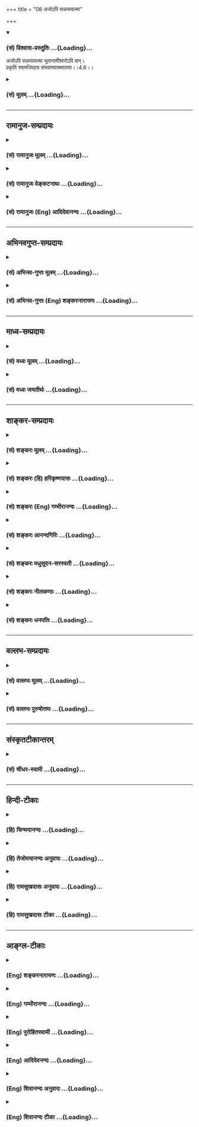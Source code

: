 +++
title = "06 अजोऽपि सन्नव्ययात्मा"

+++
<div class="js_include" newlevelforh1="3" title="(सं) विश्वास-प्रस्तुतिः" unfilled url="/purANam/mahAbhAratam/06-bhIShma-parva/02-bhagavad-gItA-parva/saMskRtam/vishvAsa-prastutiH/04_jnAna-yogaH_brahmArp/06_ajo-pi_sannavyayA.md">
<details open><summary><h3>(सं) विश्वास-प्रस्तुतिः ...{Loading}...</h3></summary>

अजोऽपि सन्नव्ययात्मा भूतानामीश्वरोऽपि सन्।  
प्रकृतिं स्वामधिष्ठाय संभवाम्यात्ममायया।।4.6।।
</details>
</div>
<div class="js_include collapsed" newlevelforh1="3" title="(सं) मूलम्" unfilled url="/purANam/mahAbhAratam/06-bhIShma-parva/02-bhagavad-gItA-parva/saMskRtam/mUlam/04_jnAna-yogaH_brahmArp/06_ajo-pi_sannavyayA.md">
<details><summary><h3>(सं) मूलम् ...{Loading}...</h3></summary>

अजोऽपि सन्नव्ययात्मा भूतानामीश्वरोऽपि सन्।  
प्रकृतिं स्वामधिष्ठाय संभवाम्यात्ममायया।।4.6।।
</details>
</div>


_________________
## रामानुज-सम्प्रदायः
<div class="js_include collapsed" newlevelforh1="3" title="(सं) रामानुजः मूलम्" unfilled url="/purANam/mahAbhAratam/06-bhIShma-parva/02-bhagavad-gItA-parva/saMskRtam/rAmAnujaH/mUlam/04_jnAna-yogaH_brahmArp/06_ajo-pi_sannavyayA.md">
<details><summary><h3>(सं) रामानुजः मूलम् ...{Loading}...</h3></summary>

।।4.6।। अजत्वाव्ययत्वसर्वेश्वरत्वादिसर्वं पारमेश्वरं प्रकारम् अजहद् एव
**स्वां प्रकृतिम् अधिष्ठाय आत्ममायया संभवामि** प्रकृतिः स्वभावः स्वम् एव
स्वभावम् अधिष्ठाय स्वेन एव रूपेण स्वेच्छया संभवामि इत्यर्थः।  
  
स्वरूपं तु आदित्यवर्णं तमसः परस्तात्। (यजुर्वे0 31।18)क्षयन्तमस्य रजसः
पराके। (साम0 17।1।4।2)य एषोऽन्तरादित्ये हिरण्मयः पुरुषः (छा0 उ₀ 1।6।6)
तस्मिन्नयं पुरुषो मनोमयोऽमृतो हिरण्मयः। (तै0 उ₀ 1।6।1)सर्वे निमेषा
जज्ञिरे विद्युतः पुरुषादधि। (यजुर्वे0 32।2)भारूपः सत्यसंकल्प आकाशात्मा
सर्वकर्मा सर्वकामः सर्वगन्धः सर्वरसः। (छा0 उ₀ 3।14।2)माहारजनं वासः (बृ0
उ₀ 2।3।6) इत्यादिश्रुतिसिद्धम्।  
  
आत्ममायया आत्मीयया मायया। माया वयुनं ज्ञानम् (वे0 नि0 ध0 व0 22) इति
ज्ञानपर्यायः अत्र मायाशब्दः। तथा च अभियुक्तप्रयोगः मायया सततं वेत्ति
प्राणिनां च शुभाशुभम् इति। आत्मीयेन ज्ञानेन आत्मसंकल्पेन इत्यर्थः। अतः
अपहतपाप्मत्वादिसमस्तकल्याणगुणात्मकत्वं सर्वम् ऐश्वरं स्वभावम् अजहद् एव
स्वम् एव रूपं देवमनुष्यादिसजातीयस्थानं कुर्वन् आत्मसंकल्पेन देवादिरूपः
संभवामि।  
  
तद् इदम् आह अजायमानो बहुधा विजायते (यजुर्वेद 31।19) इति श्रुतिः।
इतरपुरुषसाधारणं जन्म अकुर्वन् देवादिरूपेण स्वसंकल्पेन उक्तप्रक्रियया
जायत इत्यर्थः। बहूनि मे व्यतीतानि जन्मानि तव चार्जुन। तान्यहं वेद सर्वाणि
(गीता 4।5)तदात्मानं सृजाम्यहम्।। (गीता 4।7)जन्म कर्म च मे दिव्यमेवं यो
वेत्ति तत्त्वतः। (गीता 4।9) इति पूर्वापराविरोधाच्च। जन्मकालम् आह

</details>
</div>
<div class="js_include collapsed" newlevelforh1="3" title="(सं) रामानुजः वेङ्कटनाथः" unfilled url="/purANam/mahAbhAratam/06-bhIShma-parva/02-bhagavad-gItA-parva/saMskRtam/rAmAnujaH/venkaTanAthaH/04_jnAna-yogaH_brahmArp/06_ajo-pi_sannavyayA.md">
<details><summary><h3>(सं) रामानुजः वेङ्कटनाथः ...{Loading}...</h3></summary>

  
  
।।4.6।। अथ प्रकारादिप्रश्नत्रयोत्तरमनन्तरश्लोक इत्याह अवतारेति।
अजाव्ययशब्दाभ्यां प्रकृतिपुरुषयोरिव स्वरूपतो धर्मतश्च विकारा न
सन्तीत्युच्यते अजाव्ययशब्दौ कर्मकृतजन्ममरणनिवृत्तिपरौ वा तेन
हेयप्रत्यनीकत्वमुक्तं भवति। भूतानामीश्वरोऽपि इति
कल्याणगुणाकरत्वाप्रच्युतिरुपलक्ष्यते। यद्वा अजशब्देन स्वरूपतः शरीरद्वारा
च जन्मयुक्ताचित्क्षेत्रज्ञाभ्यां व्यावर्तनम्। अव्ययात्मा इत्यात्मशब्दस्य
स्वभावपरतया नञोत्ऽयन्ताभावपरतया च कदाचिज्ज्ञानसङ्कोचादिमतो
मुक्ताद्व्यावृत्तिः। ईश्वरशब्देन नित्यासङ्कुचितज्ञानेभ्यो नित्यमुक्तेभ्यो
व्यवच्छेदः। अव्ययात्मा इत्यत्रापि पूर्वोत्तरवत्अपि सन् इत्यनुषञ्जनीयम्।
अत्र च पूर्वार्धेन तृतीयचतुर्थपादाभ्यां च प्रश्नत्रयस्य क्रमात्परिहारः।
आदिशब्देनेश्वरत्वोपलक्षितसर्वज्ञत्वसत्यसङ्कल्पत्वावाप्तसमस्तकामत्वादीनि
गृह्यन्ते। सर्वमिति न कस्यचिदपि स्वभावलेशस्य हानिरिति भावः।
परमेश्वरसम्बन्धि पारमेश्वरं परमेश्वरत्वप्रयुक्तमित्यर्थः। अपि सत् इत्यस्य
वर्तमाननिर्देशस्य तात्पर्यमाह अजहदेवेति। एतेन तत्तदवतारेषु तासु
तास्ववस्थासु च पारमेश्वरस्वभावस्य सत एव स्वेच्छाया तिरोधानमात्रमिति
सूचितम् तथा चाहुःगुणैः षड्भिस्त्वेतैः प्रथमतरमूर्तिस्तव बभौ
ततस्तिस्रस्तेषां त्रियुगयुगलैर्हि त्रिभिरभुः। व्यवस्था या चैषा ननु वरद
साऽऽविष्कृतिवशात् भवान् सर्वत्रैव त्वगणितमहामङ्गलगुणः।। वरदराजस्तवे16
इति। अवतारेषु हि परमेश्वरत्वं व्यपदिश्यते। ईशन्नपि महायोगी
म.भा.5।68।14कृष्ण एव हि लोकानां म.भा.2।38।23व्यक्तमेष महायोगी परमात्मा
वा.रा.6।1।11 इत्यादिभिः। नात्र प्रकृतिशब्देनप्रकृतिं स्वामवष्टभ्य
विसृजामि 9।8 इत्यादिष्विव त्रिगुणा प्रकृतिरुच्यते अवतारेष्वपि
तद्विग्रहस्य त्रिगुणोपादानत्वाभावात्। यथोक्तंन भूतसङ्घसंस्थानो देहोऽस्य
परमात्मनः म.भा.न तस्य प्राकृता मूर्तिर्मांसमेदोस्थिसम्भवा
वा.पु.पू.34।40व.पु.14।41। इति। अतोऽत्रावतारोपयुक्तान्या प्रकृतिरुच्यत
इत्यभिप्रायेणाह प्रकृतिः स्वभाव इति। प्रकृतिः पञ्चभूतेषु स्वभावे मूलकारणे
इति नैघण्टुकाः। विग्रहस्यापिनित्यालिङ्गा स्वभावसंसिद्धिः र.ब्रा.
इत्येकायनश्रुत्यनुसारेण निरुपाधिकस्वासाधारणविशेषणत्वात्
स्वभावशब्देनोपादानम्। गोबलीवर्दन्यायाच्चात्र विग्रहाख्यस्वभावविशेषपरता
स्वभावपर्यायप्रकृतिशब्देनापृथक्सिद्धिलाभेऽपिस्वां इति निर्देशो
जीवसाधारणत्रिगुणप्रकृतिव्यवच्छेदार्थ इत्यभिप्रायेणोक्तं
स्वमेवेति। अन्तरधिकरणभाष्येऽप्येतद्व्याख्यातंस्वमेव स्वभावमास्थाय न
संसारिणां स्वभावमित्यर्थः इति। प्रकृतिशब्दस्यात्र विग्रहपरत्वंअधिष्ठाय
इत्यनेनसूचितं स्वातन्त्र्यं च दर्शयति स्वेनैव रूपेणेति। यद्वास्वमेव
स्वभावं इत्याद्येकवाक्यं सङ्कलितार्थपरम् तदधिष्ठायेत्येतदन्तं
पूर्वार्धस्यार्थःस्वेनैव रूपेण इति तु तृतीयपादस्यस्वेच्छया इति
चतुर्थपादस्य। अस्यां योजनायां प्रकृतिशब्दोऽवतारोपादान
भूतदिव्यविग्रहमेवाह। अवतारविग्रहोपादानभूतप्रकृतेर्बहुश्रुतिसिद्धतामाह
स्वस्वरूपमिति। स्वरूपं ब्रह्मणोऽपरम् इति प्रयोगात् स्वरूपशब्दोऽत्र
विग्रहपरः। आदित्यवर्णं तमसः परस्तात् इत्यनेनाप्राकृतत्वं
स्वासाधारणनिरतिशयदीप्तियुक्तत्वं च सिद्धम्। तत्प्रकरणे च
देशविशेषवर्तित्वनित्यसूरिसेव्यत्वलक्ष्मीपतित्वादिकमपि भाव्यम्। क्षयन्तम्
इत्यत्र रजश्शब्दो मूलप्रकृतिविषयः न तु लोकविषयःतमसः परस्तात् इत्यनेन
तुल्यार्थत्वात्। रजोगुणकत्वाच्च रजश्शब्देनोपादानम्। व्याप्तस्य
देशविशेषेक्षयन्तम् इति निवासवचनाद्विग्रहवत्त्वं सिद्धम्। एवं
परमपदनिलयनित्यविग्रहसद्भावः श्रुतिद्वयेन दर्शितः। तस्यैव
विग्रहस्यावतारदशां दर्शयति य एष इति। आदित्यवर्णंहिरण्मयः इति च एक एव
वर्णः प्रतियोगिभेदाधीनप्रातिकूल्यानुकूल्याभ्यां मुखभेदेन निर्दिश्यते।
यथाहुर्द्रमिडाचार्याःहिरण्मय इति रूपसामान्याच्चन्द्रमुखवत् इति। यद्वा
हिरण्यविकारत्वव्यवच्छेदार्थं द्रमिडभाष्यम्। तत्रमयूरकण्ठच्छविशुद्धहेम
इति शिल्पशास्त्रानुसाराच्छ्यामत्वसिद्धिः। अथवा स्वेच्छया तत्र तत्र
रूपभेदेऽपि न दोषः युगादिभेदे पर्यायतः
सितरक्तादिविकल्पितवासुदेवादिव्यूहरूपभेदवत्। तस्यैव हृदयान्तर्वर्तित्वे
श्रुतिमुदाहरति तस्मिन्निति। मनोमय इति विशुद्धेन मनसा प्रचुरः ग्राह्य
इत्यर्थः। आभ्यां श्रुतिभ्यामुपासनस्थानविशेषस्थितिर्दर्शिता।
कारणवाक्येऽपि तस्य सद्भावं दर्शयति सर्व इति। विद्युत इतिपदं
विद्युद्वर्णादित्यन्यत्र व्याख्यातम्। शान्त उपासीत छां.उ.3।14।1 इति
पूर्वोक्तमुपासनंस क्रतुं कुर्वीत इत्यनूद्य तच्छेषतया विधीयमानेषु
पारमार्थिकेषु गुणेषु विग्रहस्य सहपाठं दर्शयति भारूप इति। भास्वररूप
इत्यर्थः। माहारजनं वासः इत्येषा श्रुतिः शारीरके व्याख्याता तस्य ह वा
एतस्य पुरुषस्य रूपं यथा माहाराजनं वासः बृ.उ.2।3।6 इत्यादिनाऽऽकारविशेषं
चाभिधाय इति। सर्वासु चासु श्रुतिषु
विलक्षणस्थानविशिष्टत्ववर्णविशेषपुरुषशब्दादिभिः
पूर्वोपात्तपुरुषसूक्तवाक्यैकार्थत्वं सिद्धम्। षष्ठीसमासे
स्वस्वामित्वलक्षणः सम्बन्धोऽत्र विवक्षित इत्याह आत्मीययेति। माया वयुनं
ज्ञानम् इति निघण्टूपादानम्। स्वेच्छावतरणप्रकरणे स एवार्थ उचित इति भावः।
निघण्टुसिद्धमर्थं तन्मूलभूताभियुक्तप्रयोगेण द्रढयति तथा चेति। मायया
वेत्ति इति निर्देशादियं माया निघण्टुसिद्धं ज्ञानमेव
परप्रसिद्धमायायास्तत्त्वार्थप्रकाशकत्वाभावादिति भावः। एतेन
प्रकृतिशब्दस्यात्र त्रिगुणात्मकप्रकृतिविषयत्वं मायाशब्दस्य
मिथ्यार्थपरत्वं चशङ्करोक्तं प्रत्युक्तम्। आत्ममायया इत्यस्य न परमार्थतो
लोकवदिति व्यवच्छेदश्चायुक्तः अन्येषामपि जन्मनस्तन्मते
मिथ्यात्वाद्यविशेषात्। फलितं वक्तुमाह आत्मीयेन ज्ञानेनेति। ज्ञानमात्रस्य
कथमवतारहेतुत्वम् तथा सति सर्वदावतारप्रसङ्गादित्यत्राह
आत्मसङ्कल्पेनेत्यर्थ इति।  
  
श्लोकस्य पिण्डितार्थं विशदयति अत इति। अपहतपाप्मत्वादीत्यनेन
दहरविद्यासुबालोपनिषत्प्रभृतिषु निर्दोषत्वमङ्गलगुणाकरत्वप्रतिपादकानां
वाक्यानां
स्मारणम्। समस्तकल्याणगुणात्मकत्वमित्यादिनासमस्तकल्याणगुणात्मकोऽसौ
स्वशक्तिलेशाद्धृतभूतसर्गः। इच्छागृहीताभिमतोरुदेहः संसाधिताशेषजगद्धितोऽसौ
वि.पु.6।5।84 इत्यादि स्मारितम्। ईश्वरस्वभावः सर्वोऽप्युभयलिङ्गत्वेन
सङ्गृह्यत इत्यभिप्रायेणोक्तंसर्वमैशं स्वभावमिति। स्वमेव
रूपमित्यादिनासमस्तशक्तिरूपाणि तत्करोति जनेश्वरः।
देवतिर्यङ्मनुष्यादिचेष्टावन्ति स्वलीलया वि.पु.6।7।70 इत्यादि
भगवत्पराशरवचनं स्मारितम्। अजत्वश्रुत्या स्मृतिरियं बाध्येतेत्यत्राह
तदिदमाहेति। अजायमानत्वजायमानत्वोक्त्या व्याहतत्वादन्यपरेयं
श्रुतिरित्यत्राह इतरेति। अजायमानः इति सामान्यनिषेधोबहुधा विजायते इति
विशेषविधानसन्निधानात्सङ्कुचितविषयः। अतो विरोधे शान्ते तात्पर्यान्तरं न
कल्प्यम्। न चेदं बहु स्याम् छां.उ.6।2।3तै.आ.6।2 इतिवज्जगद्रूपेण बहुभवनम्
तस्य धीराः परिजानन्ति योनिम्
इत्यनन्तरवाक्यैर्मुमुक्षूणामत्यन्तोपकारकावताररहस्यज्ञानस्यैव
वक्तुमुचितत्वात् अस्य च तदैकार्थ्यादिति भावः। सत्यमिथ्यात्वाभ्यां
विरोधपरिहारशङ्कां प्रतिक्षेप्तुंप्रकृतिं स्वामधिष्ठाय इत्यस्य
विग्रहपरत्वे मायाशब्दस्य ज्ञानपरत्वे च हेत्वन्तरमाहबहूनीति। वेद
सृजामिदिव्यम् इति शब्दैर्जन्मनो
बुद्धिपूर्वत्वेच्छामात्रकृतत्वदिव्यत्वादीनि प्रतीयन्ते।
मायादिशब्दस्याविद्यादिपरत्वे तु तदखिलं विरुध्येत। नह्यत्र जन्मशब्दो
जन्मप्रतिभासवाची न च प्रध्वस्तपर्यायो व्यतीतशब्दो बाधपरः न च
मायागृहीतस्य सर्ववेदित्वम्नापि मिथ्याभूते सृष्टिशब्दः न च
त्रिगुणप्रसूतस्य दिव्यत्वमिति भावः।  
  

</details>
</div>
<div class="js_include collapsed" newlevelforh1="3" title="(सं) रामानुजः (Eng) आदिदेवानन्दः" unfilled url="/purANam/mahAbhAratam/06-bhIShma-parva/02-bhagavad-gItA-parva/saMskRtam/rAmAnujaH/english/AdidevAnandaH/04_jnAna-yogaH_brahmArp/06_ajo-pi_sannavyayA.md">
<details><summary><h3>(सं) रामानुजः (Eng) आदिदेवानन्दः ...{Loading}...</h3></summary>

4.6 Without forsaking any of the My special alities, as supreme
rulership, birthless, imperishability etc., I am born by My free will.
Prakrti means one's own nature. The meaning is that by employment of My
own Nature and taking a form of My choice, I incarnate by My own will
(Maya). The character of My own Nature becomes evident from the
following Srutis: 'Him who is of sun-like colour, beyond darkness
(Tamas)' (Sve. U., 3.8), 'Him who abides beyond Rajas (active matter)'
(Sama 17.1.4.2); 'This Golden Person who is within the sun' (Cha. U.
1.6.6); 'Within the heart, there is the Person consisting of mind,
immortal and golden' (Tai. U. 1.6.1); 'All mortal creatures have come
from the self-luminous Person' (Yaj., 32.2); 'Whose form is light, whose
will is truth, who is the self of ethereal space, who contains all
actions, contains all desires, contains all odours, contains all tastes'
(Cha. U., 3.14.2); 'Like a raiment of golden colour' (Br. U., 4.3.6).
'Atma-mayaya' means through the Maya which belongs to Myself. Here the
term Maya is identical with knowledge as stated in the lexicon of Yaska:
'Maya is wisdom, knowledge.' Further there is the usage of competent
people: 'By Maya, He knows the good and bad of his creatures.' Hence by
My own knowledge means 'by My will.' Hence, without abandoning My
essential attributes which belong to Me the Lord of all, such as being
free of sins, having auspicious attributes etc., and creating My own
form similar to the configuration of gods, men etc., I incarnate in the
form of gods etc. The Sruti teaches the same thing: 'Being unborn, He is
born in various forms' (Tai. A., 3.12.7). The purport is that His birth
is ite unlike that of ordinary beings. The dissimilarity consists in
that He is born out of His own will unlike ordinary beings whose birth
is necessitated by their Karma. Thus constured, there is no
contradiction also between what was taught earlier and what is taught
later as in the statements: 'Many births of Mine have passed, O Arjuna,
and similarly yours also. I know them all' (4.5); 'I incarnate Myself'
(4.7); and 'He who thus knows in truth My birth and work' (4.9). \[All
this elaboration is meant to refute the doctrine of mere apparency of
incarnations as taught by the Advaitins. Ramanuja, as stated in his
Introduction to the Bhasya, upholds the absolute reality of
incarnations.\] Sri Krsna now specifies the times of His incarnations.

</details>
</div>


_________________
## अभिनवगुप्त-सम्प्रदायः
<div class="js_include collapsed" newlevelforh1="3" title="(सं) अभिनव-गुप्तः मूलम्" unfilled url="/purANam/mahAbhAratam/06-bhIShma-parva/02-bhagavad-gItA-parva/saMskRtam/abhinava-guptaH/mUlam/04_jnAna-yogaH_brahmArp/06_ajo-pi_sannavyayA.md">
<details><summary><h3>(सं) अभिनव-गुप्तः मूलम् ...{Loading}...</h3></summary>

।।4.5 4.9।। बहूनि इत्यादि अर्जुन इत्यन्तम्। श्रीभगवान् किल
पूर्णषाड्गुण्यत्वात् शरीरसंपर्कमात्ररहितोऽपि स्थितिकारित्वात् कारुणिकतया
आत्मांशं सृजति। आत्मा पूर्णषाड्गुण्यः अंशः उपकारकत्वेन अप्रधानभूतो +++(N
omit अ)+++ यत्र तत् आत्मांशं शरीरं गृह्णाति इत्यर्थः। अत एवास्य जन्म
दिव्यम् यत आत्ममायया योगप्रज्ञया स्वस्वातन्त्रयशक्त्या +++(omits स्व)+++
आरब्धम् न कर्मभिः। कर्मापि दिव्यम् फलदानासमर्थत्वात्। यश्चैवमेतत्तत्त्वं
वेत्ति आत्मन्यप्येवमेव मन्यते सोऽवश्यं भगवद्वासुदेवतत्त्वं जानाति।

</details>
</div>
<div class="js_include collapsed" newlevelforh1="3" title="(सं) अभिनव-गुप्तः (Eng) शङ्करनारायणः" unfilled url="/purANam/mahAbhAratam/06-bhIShma-parva/02-bhagavad-gItA-parva/saMskRtam/abhinava-guptaH/english/shankaranArAyaNaH/04_jnAna-yogaH_brahmArp/06_ajo-pi_sannavyayA.md">
<details><summary><h3>(सं) अभिनव-गुप्तः (Eng) शङ्करनारायणः ...{Loading}...</h3></summary>

4.6 See Comment under 4.9

</details>
</div>


_________________
## माध्व-सम्प्रदायः
<div class="js_include collapsed" newlevelforh1="3" title="(सं) मध्वः मूलम्" unfilled url="/purANam/mahAbhAratam/06-bhIShma-parva/02-bhagavad-gItA-parva/saMskRtam/madhvaH/mUlam/04_jnAna-yogaH_brahmArp/06_ajo-pi_sannavyayA.md">
<details><summary><h3>(सं) मध्वः मूलम् ...{Loading}...</h3></summary>

।।4.6।। न तर्ह्यनादिर्भवानित्यत आह अजोऽपीति। अव्यय आत्मा
देहोऽपीत्यव्ययात्मा। अनन्तं विश्वतोमुखम् 11।11 इति
रूपविशेषणमुत्तरत्रएतन्नानावताराणां निधानं बीजमव्ययम् भागं.1।3।5 इति
चजगृहे भाग.1।3।1 इति तु व्यक्तिः। युक्तयस्तूक्ताः मा.भा.2।24पृ139
आत्माऽनादित्वं तु सर्वसमम्। कथमनादिनित्यस्य जनिः प्रकृतिं स्वामधिष्ठाय
प्रकृत्या जातेषु वसुदेवादिषु तथैव तेषां जात इव प्रतीये इत्यर्थः। न तु
स्वतन्त्रामधिष्ठायेत्याह स्वामिति। द्रव्यं कर्म च भाग.2।10।142 इति
ह्युक्तम्। सा हि तत्रोक्ता। ततः सर्वसृष्टेः। आत्ममायया आत्मज्ञानेन
प्रकृतेः पृथगभिधानात्। केतुः केतश्चितिश्चित्तं मतिः क्रतुर्मनीषा माया इति
ह्यभिधानम्। सृष्टिकारणया तेषां शरीरादि सृष्ट्वा विमोहिकया। अजात एव जात
इव प्रतीये वा। उक्तं च महदादेश्च माता या श्रीर्भूमिरिति कल्पिता।
विमोहिका च दुर्गाख्या ताभिर्विष्णुरजोऽपि हि। जातवत्प्रथते
ह्यात्मचिद्बलान्मूढचेतसाम् इति। ईश्वर ईशेभ्योऽपि वरः। तच्चोक्तम् ईशेभ्यो
ब्रह्मरुद्रश्रीशेषादिभ्यो यतो भवान्। वरोऽत ईश्वराख्या ते मुख्या नान्यस्य
कस्यचित् इति ब्रह्मवैवर्ते। समर्थ ईश इत्युक्तस्तद्वरत्वात्त्वमीश्वरः इति
च।

</details>
</div>
<div class="js_include collapsed" newlevelforh1="3" title="(सं) मध्वः जयतीर्थः" unfilled url="/purANam/mahAbhAratam/06-bhIShma-parva/02-bhagavad-gItA-parva/saMskRtam/madhvaH/jayatIrthaH/04_jnAna-yogaH_brahmArp/06_ajo-pi_sannavyayA.md">
<details><summary><h3>(सं) मध्वः जयतीर्थः ...{Loading}...</h3></summary>

।।4.6।। प्रश्नस्य परिहृतत्वात्अजोऽपि इति किमर्थं इत्यत आह **न तर्ही**ति।
यदि जन्मानि व्यतीतानि तर्हीत्यर्थः। अनादिर्देहतोऽपि। उपलक्षणं चैतत्।
मरणरहितः सर्वभूतानां ईश्वरश्चेत्यपि द्रष्टव्यम्। तथा चोक्तविरोध इति भावः
ननु देहतोऽप्यनादित्वादेराक्षेपेऽजत्वादिमात्रं कथमुच्यते इत्यतोअव्ययात्मा
इत्येतावता देहतोऽप्यविनाशमाचष्टे। तत्साहचर्यात्अजोऽपि इत्येतदपि तथैव
व्याख्येयमिति भावेनाह **अव्यय** इति। अपिपदात्परं अस्येत्यध्याहार्यम्।
स्यादेवं व्याख्यानं यदि भगवद्विग्रहस्याप्यव्ययत्वं गीताचार्याभिमतं
स्यात् तदेव कुतः इत्यत आह **अनन्तमि**ति। इति च रूपविशेषणमिति वर्तते। एवं
तर्हि कथं तत्रैवजगृहे पौरुषं रूपं भाग.1।3।9 इति ग्रहणमुच्यते गृहीतस्य च
त्यागो नियत एवेत्यत आह **जगृह** इति। व्यक्तिः इत्युच्यत इति शेषः। कुत एवं
कल्प्यते इत्यत आह **युक्तय** इति। युज्यत एभिरिति युक्तयः प्रमाणानि
असम्भावनापरिहारार्था अचिन्त्यशक्तित्वाद्या युक्तयो वा। उक्ता द्वितीये।
अस्तु भगवद्विग्रहस्याप्यव्ययत्वम् अत्र तु स्वरूपस्यैवोच्यत इति किं न
स्यात् इत्यत आह **आत्मे**ति। आत्मनः स्वरूपस्य
देहस्याप्यव्ययत्वोपपादनेनाजत्वमपि साहचर्यात्तस्यैवेति योऽभिप्रायस्तं
प्रकटयितुमव्ययत्वमुपक्रम्यानादित्वमित्युक्तम्। **सर्वसमं**
जीवानामप्यस्ति अतस्तद्विषयो नाक्षेपः परिहारो वा सम्भवतीति भावः।
आत्मशब्दोऽप्यन्यथा व्यर्थः। अस्मत्पक्षे स्वरूपदेहयोरुपादानार्थः। अत
एवदेहोऽपि भाग.11।13।17 इत्युक्तम्। एवं तर्हिप्रकृतिं स्वामधिष्ठाय इति
कथमुक्तं इत्यतस्तदन्यथा व्याख्यातुमाह **कथमिति**। स्वरूपतो
देहतश्चानादिनित्यस्यसम्भवामि इति जनिः कथमुच्यते व्याहतत्वादित्यत
आहेतिशेषः। अधिष्ठाय इत्यतः परमितिशब्दश्च। कथमनेन परिहारः इत्यतो व्याचष्टे
**प्रकृत्ये**ति। वसुदेवादिषु प्रादुर्भूतत्वादिति शेषः। अनेन
जन्मभ्रान्तेर्निमित्तमुक्तम्। यथोक्तं स्त्रीपुम्प्रसङ्गादित्यादि।
भ्रान्तेरुपादानमाह **तयैवे**ति। तमोरूपया यदि
मातापितृसम्बन्धोऽङ्गीकृतस्तर्हि तन्निमित्तं दुःखादिकमपि प्रसज्जत
इत्याशङ्कानिरासायस्वां इतिपदं व्याख्याति **न त्वि**ति।
प्रकृतेर्भगवदधीनत्वं कुतः इत्यत आह **द्रव्य**मिति। अत्र वाक्ये
प्रकृतिर्न श्रूयत इत्यत आह **सा ही**ति। द्रव्यपदेनेति
शेषः। तस्याप्रकृतिवाचित्वं कुतः इत्यत आह **तत** इति। सर्वसृष्टिकारणानि
ह्यत्र निर्दिश्यन्ते। तच्च प्रकृतेरेव सम्भवति। न पृथिव्यादेरित्यर्थः।
आत्ममाययाऽऽत्माविद्ययेति प्रतीतिनिरासायाह **आत्मे**ति। कुतो हेतोरेवं
जीवविलक्षणं ते जन्म इत्याशङ्कानिरासार्थमेतत्। अन्यथाप्रतीतिरप्यनेन
परिहृता सर्वज्ञस्याविद्यायोगात्। प्रकृतिरत्र माया किं न स्यात् इत्यत आह
**प्रकृतेरि**ति। मायाशब्दस्य ज्ञानवाचित्वं कुतः इत्यत आह **केतुरि**ति
इति प्रज्ञायाः नामधेयानीति वाक्यशेषात्। प्राक्प्रकृतिं स्वामधिष्ठाय
इत्यनेनैव भ्रमनिमित्तत्वमुपादानत्वं च प्रकृतेरुक्तमिति मायाशब्दो न
प्रकृतिवाची पुनरुक्तिप्रसङ्गादित्युक्तम् इदानीं तस्य निमित्तमात्रपरत्वे
मायाशब्दस्य प्रकृत्यर्थतायामपि न दोषः उपादानप्रतिपादनार्थत्वादिति
भावेनाह **सृष्टी**ति प्रकृत्येति शेषः। तेषां वसुदेवादीनां सृष्ट्वा तत्र
प्रादुर्भूतः विमोहिकया मायाख्यया। अत्रागमसम्मतिमाह **उक्तं चे**ति।
आत्मचिद्बलादजात एव। नन्वीशनशीलानामपि ब्रह्मादीनामुत्पत्तिमरणदर्शनेन
विरोधाभावादीश्वरोऽपिसम्भवामि इति कथमुच्यतेस्थेशभासपिसकसो वरच्
अष्टा.3।2।175 इत्येतद्विहायान्यथा व्याचष्टे **ईश्वर** इति। कुत एतदित्यत
आह **ईशेभ्य** इति। एतदागमवलादेव समासाकारलोपावनुमन्तव्यौ। अजत्वादेः
सम्भवेन शाब्दो व्याघातः अस्य तु व्याप्त्येति ज्ञापनाय क्रममुल्लङ्घ्य
व्याख्यातम्।

</details>
</div>


_________________
## शाङ्कर-सम्प्रदायः
<div class="js_include collapsed" newlevelforh1="3" title="(सं) शङ्करः मूलम्" unfilled url="/purANam/mahAbhAratam/06-bhIShma-parva/02-bhagavad-gItA-parva/saMskRtam/shankaraH/mUlam/04_jnAna-yogaH_brahmArp/06_ajo-pi_sannavyayA.md">
<details><summary><h3>(सं) शङ्करः मूलम् ...{Loading}...</h3></summary>

।।4.6।। **अजोऽपि** जन्मरहितोऽपि **सन्** तथा **अव्ययात्मा**
अक्षीणज्ञानशक्तिस्वभावोऽपि सन् तथा **भूतानां**
ब्रह्मादिस्तम्बपर्यन्तानाम् **ईश्वरः** ईशनशीलो**ऽपि सन् प्रकृतिं** स्वां
मम वैष्णवीं मायां त्रिगुणात्मिकाम् यस्या वशे सर्वं जगत् वर्तते यया
मोहितं सत् स्वमात्मानं वासुदेवं न जानाति तां प्रकृतिं स्वाम्
**अधिष्ठाय** वशीकृत्य **संभवामि** देहवानिव भवामि जात इव **आत्ममायया**
आत्मनः मायया न परमार्थतो लोकवत्।। तच्च जन्म कदा किमर्थं च इत्युच्यते

</details>
</div>
<div class="js_include collapsed" newlevelforh1="3" title="(सं) शङ्करः (हि) हरिकृष्णदासः" unfilled url="/purANam/mahAbhAratam/06-bhIShma-parva/02-bhagavad-gItA-parva/saMskRtam/shankaraH/hindI/harikRShNadAsaH/04_jnAna-yogaH_brahmArp/06_ajo-pi_sannavyayA.md">
<details><summary><h3>(सं) शङ्करः (हि) हरिकृष्णदासः ...{Loading}...</h3></summary>

।।4.6।। तो फिर आप नित्य ईश्वरका पुण्यपापसे सम्बन्ध न होनेपर भी जन्म कैसे
होता है इसपर कहा जाता है यद्यपि मैं अजन्मा जन्मरहित अव्ययात्मा अक्षीण
ज्ञानशक्तिस्वभाववाला और ब्रह्मासे लेकर स्तम्बपर्यन्त सम्पूर्ण भूतोंका
नियमन करनेवाला ईश्वर भी हूँ तो भी अपनी त्रिगुणात्मिका वैष्णवी मायाको
जिसके वशमें सब जगत् बर्तता है और जिससे मोहित हुआ मनुष्य वासुदेवरूप
अपनेआपको नहीं जानता उस अपनी प्रकृतिको अपने वशमें रखकर केवल अपनी लीलासे
ही शरीरवालासा जन्म लिया हुआसा हो जाता हूँ अन्य लोगोंकी भाँति वास्तवमें
जन्म नहीं लेता।

</details>
</div>
<div class="js_include collapsed" newlevelforh1="3" title="(सं) शङ्करः (Eng) गम्भीरानन्दः" unfilled url="/purANam/mahAbhAratam/06-bhIShma-parva/02-bhagavad-gItA-parva/saMskRtam/shankaraH/english/gambhIrAnandaH/04_jnAna-yogaH_brahmArp/06_ajo-pi_sannavyayA.md">
<details><summary><h3>(सं) शङ्करः (Eng) गम्भीरानन्दः ...{Loading}...</h3></summary>

4.6 Api, san ajah, though I am birthless; and avyayatma, undecaying by
nature, though I am naturally possessed of an undiminishing power of
Knowledge; and so also api san, though; isvarah, the Lord, natural
Ruler; bhutanam, of beings, from Brahma to a clump of grass; (still)
adhisthaya, by subjugating; svam, My own; prakrtim, Prakrti, the Maya of
Visnu consisting of the three gunas, under whose; spell the whole world
exists, and deluded by which one does not know one's own Self,
Vasudeva;-by subjugating that Prakrti of Mine, sambhavami, I take birth,
appear to become embodeid, as though born; atma-mayaya, by means of My
own Maya; but not in reality like an ordinary man. It is being stated
when and why that birth occurs:

</details>
</div>
<div class="js_include collapsed" newlevelforh1="3" title="(सं) शङ्करः आनन्दगिरिः" unfilled url="/purANam/mahAbhAratam/06-bhIShma-parva/02-bhagavad-gItA-parva/saMskRtam/shankaraH/AnandagiriH/04_jnAna-yogaH_brahmArp/06_ajo-pi_sannavyayA.md">
<details><summary><h3>(सं) शङ्करः आनन्दगिरिः ...{Loading}...</h3></summary>

।।4.6।। ईश्वरस्य कारणाभावाज्जन्मैवायुक्तमतीतानेकजन्मवत्त्वं तु
दूरोत्सारितमिति शङ्कते **कथमिति।** वस्तुतो जन्माभावे़ऽपि मायावशाज्जन्म
संभवतीत्युत्तरमाह **उच्यत इति।** पारमार्थिकजन्मायोगे कारणं
पूर्वार्धेनानूद्य प्रातिभासिकजन्मसंभवे कारणमाह **प्रकृतिमिति।**
प्रकृतिशब्दस्य स्वरूपविषयत्वं प्रत्यादेष्टुमात्ममाययेत्युक्तम्। वस्तुतो
जन्माभावे कारणानुवादभागं विवृणोति **अजोऽपीत्यादिना।**
प्रातिभासिकजन्मसंभवे कारणकथनपरमुत्तरार्धं विभजते **प्रकृतिमित्यादिना।**
प्रकृतिशब्दस्य स्वरूपशब्दपर्यायत्वं वारयति **मायामिति।** तस्याः
स्वातन्त्र्यं निराकृत्य भगवदधीनत्वमाह **ममेति।**
तस्याश्चाधिकरणद्वारेणावच्छिन्नत्वं सूचयति **वैष्णवीमिति।**
मायाशब्दस्यापि प्रज्ञानामसु पाठाद्विज्ञानशक्तिविषयत्वमाशङ्क्याह
**त्रिगुणात्मिकामिति।** तस्याः कार्यलिङ्गकमनुमानं सूचयति **यस्या**
**इति।** जगतो मायावशवर्तित्वमेव स्फुटयति **ययेति।** यथा लोके कश्चिज्जातो
देहवानालक्ष्यते एवमहमपि मायामाश्रित्य स्ववशया संभवामि
जन्मव्यवहारमनुभवामि तेन मायामयमीश्वरस्य जन्मेत्याह **तां**
**प्रकृतिमित्यादिना।** संभवामीत्युक्तमेव विभजते **देहवानिति।**
अस्मदादेरिव तवापि परमार्थत्वाभिमानो जन्मादिविषये स्यादित्याशङ्क्य
प्रागुक्तस्वरूपपरिज्ञानवत्त्वादीश्वरस्य मैवमित्याह **न परमार्थत इति।**
आवृतज्ञानवतो लोकस्य जन्मादिविषये परमार्थत्वाभिमानः संभवतीत्याह
**लोकवदिति।**

</details>
</div>
<div class="js_include collapsed" newlevelforh1="3" title="(सं) शङ्करः मधुसूदन-सरस्वती" unfilled url="/purANam/mahAbhAratam/06-bhIShma-parva/02-bhagavad-gItA-parva/saMskRtam/shankaraH/madhusUdana-sarasvatI/04_jnAna-yogaH_brahmArp/06_ajo-pi_sannavyayA.md">
<details><summary><h3>(सं) शङ्करः मधुसूदन-सरस्वती ...{Loading}...</h3></summary>

।।4.6।। नन्वतीतानेकजन्मवत्त्वमात्मनः स्मरसि चेत्तर्हि जातिस्मरो जीवस्त्वं
परजन्मज्ञानमपि योगिनः सार्वात्म्याभिमानेनशास्त्रदृष्ट्या तूपदेशो
वामदेववत् इति न्यायेन संभवति। तथाचाह वामदेवो जीवोऽपिअहं मनुरभंव
सूर्यश्चाहं कक्षीवानृषिरस्मि विप्रः इत्यादि दाशतय्याम्। अतएव न मुख्यः
सर्वज्ञस्त्वम्। तथाच कथमादित्यं सर्वज्ञमुपदिष्टवानस्यनीश्वरःसन्। नहि
जीवस्य मुख्यं सार्वज्ञ्यं संभवति व्यष्ट्युपाधेः परिच्छिन्नत्वेन
सर्वसंबन्धित्वाभावात्। समष्ट्युपाधेरपि विराजः स्थूलभूतोपाधित्वेन
सूक्ष्मभूतपरिणामविषयं मायापरिणामविषयं च ज्ञानं न संभवति। एवं
सूक्ष्मभूतोपाधेरपि हिरण्यगर्भस्य
तत्कारणमायापरिणामाकाशादिसर्गक्रमादिविषयज्ञानाभावः सिद्ध एव। तस्मादीश्वर
एवकारणोपाधित्वादतीतानागतवर्तमानसर्वार्थविषयज्ञानवान्मुख्यः सर्वज्ञः।
अतीतानागतवर्तमानविषयं मायावृत्तित्रयमेकैव वा सर्वविषया
मायावृत्तिरित्यन्यत्। तस्य च नित्येश्वरस्य सर्वज्ञस्य धर्माधर्माद्यभावेन
जन्मैवानुपपन्नम्। अतीतानेकजन्मवत्त्वं तु दूरोत्सारितमेव। तथाच जीवत्वे
सार्वज्ञ्यानुपपत्तिरीश्वरत्वे च देहग्रहणानुपपत्तिरिति शङ्काद्वयं
परिहरन्ननित्यत्वपक्षस्यापि परिहारमाह अपूर्वदेहेन्द्रियादिग्रहणं जन्म
पूर्वगृहीतदेहेन्द्रियादिवियोगो व्ययः। यदुभयं तार्किकैः प्रेत्यभाव
इत्युच्यते। तदुक्तञ्जातस्य हि ध्रुवो मृत्युर्धुवं जन्म मृतस्य च इति।
तदुभयं च धर्माधर्मवशाद्भवति। धर्माधर्मवशत्वं चाज्ञस्य जीवस्य
देहाभिमानिनः कर्माधिकारित्वाद्भवति। तत्र यदुच्यते सर्वज्ञेश्वरस्य
सर्वकारणस्येदृग्देहग्रहणं नोपपद्यत इति तत्तथैव कथम्। यदि तस्य शरीरं
स्थूलभूतकार्यं स्यात्तदा व्यष्टिरूपत्वे जाग्रदवस्थाऽस्मदादितुल्यत्वं
समष्टिरूपत्वे च विराट्जीवत्वम्। तस्य तदुपाधित्वात्। अथ सूक्ष्मभूतकार्यं
तदा व्यष्टिरूपत्वे स्वप्नावस्थाऽस्मदादितुल्यत्वं समष्टिरूपत्वे च
हिरण्यगर्भजीवत्वम्। तस्य तदुपाधित्वात्। तथाच भौतिकं शरीरं जीवानाविष्टं
परमेश्वरस्य न संभवत्येवेति सिद्धम्। नच जीवाविष्ट एव तादृशे शरीरे तस्य
भूतावेशवत्प्रवेश इति वाच्यम्। तच्छरीरावच्छेदेन तज्जीवस्य
भोगाभ्युपगमेऽन्तर्यामिरूपेण सर्वशरीरप्रवेशस्य विद्यमानत्वेन
शरीरविशेषाभ्युपगमवैयर्थ्यात्। भोगाभावे च जीवशरीरत्वानुपपत्तेः। अतो न
भौतिकं शरीरमीश्वरस्येति पूर्वार्धेनाङ्गीकरोति अजोऽपि सन्नव्ययात्मा
भूतानामीश्वरोऽपि सन्निति। अजोऽपि सन्नित्यपूर्वदेहग्रहणं अव्ययात्मापि
सन्निति पूर्वदेहविच्छेदं भूतानां भवनधर्माणां सर्वेषां
ब्रह्मादिस्तम्बपर्यन्तानामीश्वरोऽपि सन्निति धर्माधर्मवशत्वं निवारयति।
कथं तर्हि देहग्रहणमित्युत्तरार्धेनाह प्रकृतिं स्वामधिष्ठाय संभवामि
प्रकृर्तिं मायाख्यां विचित्रानेकशक्तिमघटमानघटनापटीयसीं स्वां
स्वोपाधिभूतामधिष्ठाय चिदाभासेन वशीकृत्य संभवामि। तत्परिणामविशेषैरेव
देहवानिव जातइव च भवामि। अनादिमायैव मदुपाधिभूता यावत्कालस्थायित्वेन च
नित्या जगत्कारणत्वसंपादिका मदिच्छयैव प्रवर्तमाना विशुद्धसत्त्वमयत्वेन मम
मूर्तिः। तद्विशिष्टस्य चाजत्वमव्ययत्वमीश्वरत्वं चोपपन्नम्। अतोऽनेन
नित्येनैव देहेन विवस्वन्तं च त्वां च प्रति इमं
योगमुपदिष्टवानहमित्युपपन्नम्। तथाच श्रुतिःआकाशशरीरं ब्रह्मेति
आकाशोऽत्राव्याकृतं आकाशएव तदोतं च प्रोतं च इत्यादौ तथा
दर्शनात्आकाशस्तल्लिङ्गात् इति न्यायाच्च। आकाश इति होवाच इत्याकाशशब्दः
परमात्मा। कुतः। तस्य परमात्मनो लिङ्गं सर्वाणि भूतानीत्यादि तस्मात्।
तर्हि भौतिकविग्रहाभावात्तद्धर्ममनुष्यत्वादिप्रतीतिः कथमिति चेत् तत्राह
आत्ममाययेति। मन्माययैव मयि मनुष्यत्वादि प्रतीतिर्लोकानुग्रहाय न
वस्तुवृत्त्येतिभावः। तथाचोक्तं मोक्षधर्मेमाया ह्येषा मया सृष्टा यन्मां
पश्यसि नारद। सर्वभूतगुणैर्युक्तं नतु मां द्रष्टुमर्हसि।। इति।
सर्वभूतगुणैर्युक्तं कारणोपाधिं मां चर्मचक्षुषा द्रष्टुं नार्हसीत्यर्थः।
उक्तंच भगवता भाष्यकारेण। सच भगवान् ज्ञानैश्वर्यशक्तिबलवीर्यतेजोभिः सदा
संपन्नस्त्रिगुणात्मिकां वैष्णवीं स्वां मायां प्रकृतिं वशीकृत्याजोऽव्ययो
भूतानामीश्वरो नित्यशुद्धबुद्धमुक्तस्वाभावोऽपि सन् स्वमायया देहवानिव
जातइव च लोकानुग्रहं कुर्वँल्लँक्ष्यते स्वप्रयोजनाभावेऽपि
भूतानुजिघृक्षयेति। व्याख्यातृभिश्चोक्तं स्वेच्छाविनिर्मितेन मायामयेन
दिव्येन रूपेण संबभूवेति। नित्यो यः कारणोपाधिर्मायाख्योऽनेकशक्तिमान्। सएव
भगवद्देह इति भाष्यकृतां मतम्।। अन्येतु परमेश्वरे देहदेहिभावं न मन्यन्ते
किंतु यश्च नित्यो विभुः सच्चिदानन्दघनो भगवान्वासुदेवः परिपूर्णो निर्गुणः
परमात्मा स एव तद्विग्रहो नान्यः कश्चिद्भौतिको मायिको वेति अस्मिन्पक्षे
योजना। आकाशवत्सर्वगतश्च नित्यःअविनाशी वा अरेऽयमात्माऽनुच्छित्तिधर्मा
इत्यादिश्रुतेः। असंभवस्तु सतोऽनुपपत्तेः तुशब्दो ब्रह्मण
उत्पत्तिशङ्कानिराकरणार्थः। सतो ब्रह्मण उत्पत्तेरसंभवः। कुतःनचास्य
कश्चिज्जनिता इति श्रुतेः। युक्तितश्च
तत्कारणानुपपत्तेः। नात्माश्रुतेर्नित्यत्वाच्च ताभ्यः इत्यादिन्यायाच्च।
नैवायमात्मा आकाशादिवज्जायते। कुतः। तद्वदस्योत्पत्तेरश्रुतेः।
बुद्ध्याद्युत्पत्तिवदस्त्वनुमेयमित्यत आह।
नित्यत्वाञ्चशब्दादजन्यत्वादिभ्यश्च। नित्यत्वादिकमेव कुत इत्यत आह। ताभ्यः
ताः श्रुत्यःन जीवो म्रियतेस वा एष महानज आत्मा इत्याद्याः वस्तुगत्या
जन्मविनाशरहितः सर्वभासकः सर्वकारणमायाधिष्ठानत्वेन सर्वभूतेश्वरोऽपि
सन्नहं प्रकृतिं स्वभावं सच्चिदानन्दघनैकरसम्। मायां व्यावर्तयति
निजस्वरुपमित्यर्थः। स भगवः कस्मिन्प्रतिष्ठितः स्वे महिम्नि इति श्रुतेः।
स्वस्वरूपमधिष्ठाय स्वरूपावस्थित एव सन् संभवामि देहदेहिभावमन्तरेणैव
देहिवद्व्यवहरामि। कथं तर्ह्यदेहे सच्चिदानन्दघने देहत्वप्रतीतिरत आह
निर्गणे शुद्धे सच्चिदानन्दरसघने मयि भगवति वासुदेवे देहदेहिभावशून्ये
तद्रूपेण प्रतीतिर्मायामात्रमित्यर्थः। तदुक्तंकृष्णमेनमवेहि
त्वमात्मानमखिलात्मनाम्। जगद्धिताय सोऽप्यत्र देहीवाभाति मायया।। इति। अहो
भाग्यमहो भाग्यं नन्दगोपव्रजौकसाम्। यन्मित्रं परमानन्दं पूर्णं ब्रह्म
सनातनम्।। इतिच। केचित्तु नित्यस्य निरवयवस्य निर्विकारस्यापि
परमानन्दस्यावयवावयविभावं वास्तवमेवेच्छन्ति तेनिर्युक्तिकं ब्रुवाणस्तु
नास्माभिर्विनिवार्यते इति न्यायेन नापवाद्याः। यदि संभवेत्तथैवास्तु
किमतिपल्लवितेनेत्युपरम्यते।

</details>
</div>
<div class="js_include collapsed" newlevelforh1="3" title="(सं) शङ्करः नीलकण्ठः" unfilled url="/purANam/mahAbhAratam/06-bhIShma-parva/02-bhagavad-gItA-parva/saMskRtam/shankaraH/nIlakaNThaH/04_jnAna-yogaH_brahmArp/06_ajo-pi_sannavyayA.md">
<details><summary><h3>(सं) शङ्करः नीलकण्ठः ...{Loading}...</h3></summary>

।।4.6।। किं तर्हि योगिनां सर्वज्ञत्वप्रसिद्धेस्त्वं जातिस्मरो
जीवोऽसीत्याशङ्क्याह **अज इति।**
देहान्निष्कृष्टस्याजत्वाव्ययत्वेनत्वेवाहं जातु नासं इत्यत्र साधिते इह तु
देहविशिष्टस्यैव ते उच्येते। ईश्वरोऽपीत्यनेन
देहान्निष्कृष्टस्यास्मदादेरपीश्वरत्वंतत्त्वमसिअहं ब्रह्मास्मि
इत्यादिश्रुतिप्रसिद्धमतो देहविशिष्टस्यैवाजत्वनित्यत्वे
दृढीक्रियेतेऽन्यथानीश्वरत्वप्रसङ्गात्। नह्यादित्यान्तर्यामिणः
परमेश्वरस्य हिरण्यश्मश्रुत्वादिविशिष्टो देहो जन्मव्ययवानिति वक्तुं
शक्यम्। अकर्मजत्वात्। कर्मफलस्य हि परा काष्ठा हैरण्यगर्भशरीरप्राप्तिः। न
चपुरुषो ह वै नारायणोऽकामयत अत्यतिष्ठेयं सर्वाणि भूतानि अहमेवेदं सर्वं
स्यामिति स एतं पुरुषमेधं पञ्चरात्रं यज्ञक्रतुमपश्यत् इत्यादिना शतपथे
नारायणाख्यस्य परमात्मनःसहस्रशीर्षा पुरुषः सहस्राक्षः सहस्रपात्। स भूमिं
विश्वतो वृत्वात्यतिष्ठद्दशाङ्गुलम् इतिपादोऽस्य सर्वा भूतानि
त्रिपादस्यामृतं दिवि इति च पुरुषसूक्तप्रतिपाद्यस्य सर्वाणि
भूतान्यतिक्रम्य स्थितस्येश्रस्यापि शरीरं पञ्चरात्राख्यकर्मविशेषफलमिति
श्रूयत इति वाच्यम्। तत्र नारायणशब्देन हिरण्यगर्भस्यैव विवक्षितत्वात्।
नहि परमेश्वरस्य पूर्णकामस्य सर्वानतिक्रम्य स्थितस्य पुनरत्यतिष्ठेयं
सर्वाणि भूतानीति कामना भवति। ननु परमेश्वरेऽपि कामना दृष्टासोऽकामयत बहु
स्यां प्रजायेयेति इतिचेच्छ्लाघनीयप्रज्ञो देवानांप्रियः यतआप्तकामस्य का
स्पृहा इति श्रुतेःलोकवत्तु लीलाकैवल्यम् इति न्यायाच्च निस्पृहस्य लीलयैव
ब्रह्माण्डकोटीः सृजतो भगवतो राजगोपालस्य कर्मकिंकरेण कर्मणा सार्वात्म्यं
प्रार्थयता साम्यमापादयति। तस्मान्न कर्मफलं भगवतः शरीरम्। अतएव न भौतिकम्।
विराट्सूत्रात्मातिरिक्तस्य भौतिकस्याभावात्। तस्माद्युक्तमजोऽपि सन्निति।
ननु तर्हि भगवच्छरीरस्य किमुपादानम्। अविद्येतिचेन्न। परमेश्वरे तदभावात्।
जीवाविद्याचेन्न। शुक्तिरजतादेरिव तुच्छत्वापत्तेः। चिन्मात्रं चेन्न। चितः
साकारत्वायोगात्। तथात्वे वा तस्यातीन्द्रियत्वापत्तिः। तस्मात्किमालम्बो
भगवद्देहो देवकीगर्भप्रववेशजननबाल्यकौमारपौगण्डयौवनादिप्रतीतिविषय इति
चेच्छृणु। प्रकृतिं स्वामधिष्ठाय संभवाम्यात्ममाययेति। अयमर्थः जीवात्मनो
ह्यनात्मभूतां प्रकृतिं तेजोबन्नात्मिकां पञ्चभूतात्मिकां
वाधिष्ठायसंभवन्ति जन्मादींल्लभन्ते अहं तु स्वां प्रत्यगनन्यां प्रकृतिं
प्रत्यक्चैतन्यमेवेत्यर्थः। तदेवाधिष्ठाय नतूपादानान्तरम्। आत्ममायया
स्वीयमायया संभवामि। यथा कश्चिन्मायावी स्वयं
स्वस्थानादप्रच्युतस्वभावोऽप्यदृश्यो भूत्वा स्थूलसूक्ष्मभूतान्यनुपादायैव
केवलया मायया द्वितीयं मायाविनं स्वसदृशमेव सूत्रमार्गेण गगनमारोहन्तं
सृजति एवमहं कूटस्थचिन्मात्रोऽग्राह्यः स्वमायया चिन्मयमात्मनः शरीरं
सृजामि तस्य बाल्याद्यवस्थाश्च सूत्रारोहणवद्दर्शयामि। एतावांस्तु विशेषः
लौकिकमायावी मायामुपसंहरन् द्वितीयं मायाविनमप्युपसंहरति अहं तु
तामनुपसंहरन् स्वविग्रहमपि नोपसंहरामीति। एवं हि सति
हिरण्यश्मश्रुत्वादिलक्षणविग्रहयोगिनश्चैतन्यस्यअन्तस्तद्धर्मोपदेशात्
इत्यादिन्यायसिद्धं वियदाद्युपादानत्वलक्षणं सर्वेश्वरत्वं युज्यते
नान्यथेति। तस्मात्सिद्धं परमेश्वरस्य मायामयं शरीरं नित्यमिति एकेनैव
देहेन विवस्वन्तमुपदिश्य त्वामप्युपदिशामीति। अन्यत्रापिनित्यैव सा
जगन्मूर्तिः इति सावधारणं प्रतिज्ञायतेदेवानां कार्यसिद्ध्यर्थमाविर्भवति
सा यदा। उत्पन्नेति तदा लोके सा नित्याप्यभिधीयते इति। नित्याया
अप्याविर्भावापेक्षया सूर्यस्येव बाल्यादिकमुत्पत्त्याद्युपगम्यते। भाष्ये
तु स्वां प्रकृतिं वैष्णवीं त्रिगुणात्मिकां मायामधिष्ठाय वशीकृत्य
आत्ममायया संभवामि देहवान् जात इवात्मनो मायया न परमार्थतो लोकवदिति
व्याख्यातम्।

</details>
</div>
<div class="js_include collapsed" newlevelforh1="3" title="(सं) शङ्करः धनपतिः" unfilled url="/purANam/mahAbhAratam/06-bhIShma-parva/02-bhagavad-gItA-parva/saMskRtam/shankaraH/dhanapatiH/04_jnAna-yogaH_brahmArp/06_ajo-pi_sannavyayA.md">
<details><summary><h3>(सं) शङ्करः धनपतिः ...{Loading}...</h3></summary>

।।4.6।। ईश्वरस्य तव धर्माधर्माद्यभावाज्जन्मैवायुक्तम्। व्यतीतानेकजन्म
वत्त्वं तु दूरनिरस्तमित्याशङ्क्य वस्तुतो जन्माभावेऽपि स्वमायया जन्म
संभवतीत्याह **अजोऽपीति।** अजो जन्मरहितोऽपि
सन्नव्ययात्माऽक्षीणज्ञानशक्तिस्वभावोऽपि सन् कदापि मम विच्छेदाभावात् था
भूतानां ब्रह्मादिस्तम्बपर्यन्तानामीश्वर ईशनशीलोऽपि सन् प्रकृतिं मम
वैष्णवीं त्रिगुणात्मिकां मायां यस्या वशे सर्वं जगद्वर्तते यया मोहितः सन्
स्वमात्मानं वासुदेवं न जानाति तामधिष्ठाय वशीकृत्य संभवामि देहवानिव जात
इव। आत्मनः स्वस्य मायया मन्माययैव मयि विग्रहवत्त्वादिप्रतीतिः
साधकानुग्रहार्थं न परमार्थं इति भावः। तदुक्तं मोक्षधर्मेएतत्त्वया न
विज्ञेयं रुपवानिति दृश्यते। इच्छन्मुहूर्तान्नश्येयमीशोऽहं जगतो गुरुः।।
नश्येयमदृश्यो भवेयमित्यर्थः। माया ह्येषा मया सृष्टा यन्मां पश्यसि नारद।
सर्वभूतगुणैर्युक्तं नतु मां द्रष्टुमर्हसि।। इति। सर्वभूतगुणैर्युक्तं
कारणोपाधिकमित्यर्थः। अत्र केचित्नित्यो यः
कारणोपाधिर्मायाख्योऽनेकशक्तिमान्। सएव भगवद्देह इति भाष्यकृतां मतम्
इत्याचार्यानुसारिव्याख्यानानन्तरं तस्मतं संग्रहेणोक्त्वा मतान्तरं
प्रदर्शयन्ति। अन्येतु परमेश्वरे देहदेहिभावं न मन्यन्ते। किंतु यश्च
नित्यो विभुः सच्चिदानन्दघनो भगवान्वासुदेवः परिपूर्णो निर्गुणः परमात्मा
जन्मविनाशरहितः सर्वभासकः सर्वकारणत्वेन सर्वभूतेश्वरोऽपि सन् अहं प्रकृतिं
स्वभावं सच्चिदानन्दघनैकरसम्। मायां व्यावर्तयति **स्वामिति।**
निजरुपामित्यर्थः। स भगवः कस्मिन्प्रतिष्ठित इति स्वे महिन्मीति इति श्रुतेः
स्वस्वरुपमधिष्ठाय स्वरुपावस्थित एव सन् संभवामि देहदेहिभावमन्तरेणैव
देहिवद्य्ववहरामि। कथं तर्ह्यदेहे सच्चिदानन्दघने देहित्वप्रतीतिरत आह
**आत्ममाययेति।** निर्गुणे शुद्धे सच्चिदानन्दरसघने मयि भगवति वासुदेवे
देहदेहिभावशून्ये तद्रूपेण प्रतीतर्मायामात्रमित्यर्थः।
तदुक्तंकृष्णमेनमवेहि त्वमात्मानमखिलात्मनाम्। जगद्विताय सोऽप्यत्र
देहीवाभाति मायया।। इति। अहोभाग्यमहोभाग्यं नन्दगोपव्रजौकसाम्। यन्मित्रं
परमानन्दं पूर्णं ब्रह्म सनातनम् इतिचेति। तत्रेदमवधेयम् परमेश्वरे
देहदेहिभावो नास्तीत्युक्तिर्मायया देहदेहिभावो न वस्तुत इत्यङ्गीकुर्वतां
भाष्यकृतां मतेन प्रतिकूला। यत्तु नित्य इत्यादि तत्र यो निर्गुणःअथात
आदेशो नेतिनेतिनेदं यदिदमुपासतेएकमेवाद्वितीयंसत्यं ज्ञानमनन्तं
ब्रह्मविज्ञानमानन्दं ब्रह्मअस्थूलमनण्वह्नस्वमदीर्घंयत्र नान्यत्पश्यति
नान्यच्छृणोति नान्यद्विजानाति स भूमायो वै भूमा तत्सुखंयतो वाचो
निवर्तन्ते अप्राप्य मनसा सहतदेतदपूर्वमनपरमनन्तरमबाह्यमयमात्मा ब्रह्म
सर्वानुभूःनिष्कलं निष्क्रियं शान्तं निरवद्यं निरञ्जनम्अपाणिपादम्
इत्यादिश्रुतितात्पर्यसिद्धः परमात्मा सएव तद्विग्रहः। स च विग्रहः किं
साकार उत निराकारः। आद्ये निर्गुणस्य परिणाम उत विवर्तः। नाद्यः।
निर्विकारस्य विकाररुपपरिणामायोगात्। अन्यथा तस्यानित्यत्वं स्यात्।
द्वितीये मायाया विवर्तसाधिकाया आवश्यकत्वेन न मायिक इत्युक्तिरनुपपन्ना। न
द्वितीयः। सर्वाकारशून्यः पुनश्च विशेषाकारेण गृह्यत इति विग्रह इति वदतो
व्याघातात्। किंच स विग्रहः किं हस्तपादादिमान् उत तद्रहितः। आद्ये
हस्तादयोऽपि किं दृश्या उतादृश्याः। आद्ये विग्रहस्य
भूतकार्यत्वाभावान्मायिकत्वमवश्यमभ्युपेयम्। न द्वितीयाः। भक्तानां
तद्दर्शनाद्यनापत्तेः। नन्वदृश्या अपि मायया दृश्या इति चेत्तर्हि किं
परमाण्वादिवददृश्या उत ब्रह्मरुपेण। आद्ये योगिनामक्षगोचराः स्युः।
द्वितीये हस्तादयोऽवयवास्तद्वान्विग्रह इति कृतमुक्तिमात्रेण
स्वशिष्यबन्धनेन। न द्वतीयः। तद्रहितो विग्रहश्चेति व्याघातात्। एतेन
एतत्पक्षानुसारेण क्लिष्टकल्पनया श्लोकयोजनापि प्रत्युक्ता।
उदाहृतवचनद्वयमपि भाष्यकृतामतएव सभ्यगुपपद्यते। तस्मात्सच्चिदानन्दस्वरुपः
मायावच्छिन्नःयतो वा इमानि भूतानि जायन्ते। येन जातानि जीवन्ति।
यत्प्रयन्त्यभिसंविशन्तियतः सर्वाणि भूतानि भवन्त्यादियुगागमे। यस्मिंश्च
प्रलयं यान्ति पुनरेव युगक्षयेजन्माद्यस्य यतः
इत्यादिश्रुतिस्मृतिन्यायैर्जगत्कारणत्वेन प्रतिपादितः
शुद्धबुद्धमुक्तस्वभावः अशरीरी परमात्मा सर्वेश्वरो मायानियन्ता
साधकानुग्रहार्थं स्वमायया लीलाविग्रहं गृहीत्वा जात इव विग्रहवानिव भातीति
श्रुतिस्मृतीतिहासपुराणाद्यनुग्रहीतं सर्वज्ञानां भाष्यकृतां मतं
शरणीकरणीयमिति दिक्। अन्येतु न कर्मफलं भगवतः शरीरभतएव न भौतिकम्।
तस्माद्युक्तमजोऽपि सन्निति। ननु तर्हि भगवच्छरीरस्य किमुपादानम्।
अविद्येतिचेन्न। परमेश्वरे तदभावात्। जीवाविद्येति चेन्न।
शुक्तिरजतादिवत्तुच्छत्वापत्तेः। चिन्मात्रं चेन्न। चितः साकारत्वायोगात्।
तथात्वे वा तस्यातीन्द्रियत्वापत्तिः। तस्मात्किमालम्बोऽयं भगवद्देहो
देवकीगर्भप्रवेशजननबाल्यकौमारपौगण्डयौवनादिप्रतीतिविषय इतिचेत् श्रुणु।
प्रकृतिं स्वामधिष्ठाय संभवाम्यात्ममाययेति। अयमर्थः जीवात्मनो हि
अनात्मभूतां प्रकृतिं तेजोबन्नात्मिकां पञ्चभूतात्मिकां वाऽधिष्ठाय
संभवन्ति जन्मादींल्लभन्ते। अहं तु स्वां प्रत्यगनन्यां प्रकृतिं
प्रत्यक्चैतन्यमित्यर्थः। तदेवाधिष्ठाय नतूपादानान्तरम्। आत्ममायया
स्वीयमायया संभवामि। यथा कश्चिन्मायावी स्वयं
स्वस्थानादप्रच्युतस्वभावोऽप्यदृश्यो भूत्वा स्थूलसूक्ष्मभूतान्युपादायैव
केवलया मायया द्वितीयं मायाविनं स्वसदृशमेव सूत्रमार्गेण गगनमारोहन्तं
सृजति एवमहं कूटस्थचिन्मात्रोऽग्राह्यः स्वमायया चिन्मयमात्मनः शरीरं
सृजामि तस्य बालाद्यवस्थाश्च सूत्रारोहणवद्दर्शयाभीति। एतावांस्तु विशेषः
लौकिकमायावी मायामुपसंहरन् द्वितीयं मायाविनमप्युपसंहरति अहं तु
तामनुपसंहरन्त्स्वविग्रहमपि नोपसंहरामीति। एंवहि सति
हिरण्यमश्रुत्वादिलक्षणविग्रहयोगिनश्चेतनस्यअन्तस्तद्धर्मोपदेशात्
इत्यादिन्यायसिद्धं वियदाद्युपादानलक्षणं सर्वेश्वरत्वं युज्यते नान्यथेति।
तस्मात्सिद्धं परमेश्वरस्य मायामयं शरीरं नित्यमिति। एकेनैव
हिरण्यश्मश्रुत्वादिलक्षणेन देहेन विवस्वन्तमुपदिश्य
त्वामुदिशामीत्यादिवर्णयन्ति। अत्रेदं वक्तव्यम्
नियम्यदेहातिरिक्तनियामकदेहाभावादेकेनैवत्यादि नोपपद्यते। किंच
हिरण्यश्मश्रुत्वादिविशिष्ट आदित्यान्तर्यामिदेह एव यदि कृष्णादिदेहः
स्यात्तर्हि तथैव प्रतीयेत नतु मेघश्यामत्वादिलक्षणः। ननु मायया तथेति
चेद्वरं परमेश्वरस्याशरीरस्यैव साधकानुग्रहायादित्यान्तर्यामिरुपेण
कृष्णादिदेहात्मना च भाययावस्थानवर्णनम् कृष्णादिविग्रहाणां परंपरया
मायिकत्वकल्पनाया भाष्यविरुद्धाया हिरण्यश्मश्रुत्वादिविशिष्टस्यापि
सविशेषत्वेन मायिकत्वात्। यदपि यथा कश्चिदित्यादि तदपि न। भगवता
वासुदेवेनैवादौ चतुर्भुजं विग्रहं प्रदर्श्य पुनर्द्विभुजं रुपं
प्रदर्शितम्। तदपि तिरोधाय पुनस्तदपि प्रकटितमिति प्रसिद्धेः। अन्यथा
परमेश्वरदेहानां मोहिन्यादिरुपाणामनन्तानां युगपत्प्रतीत्यापत्तेः।
तस्मादीश्वरो भक्तार्थं तत्तद्विग्रहमाविर्भावयति तिरोभावयति
चेत्यवश्यमभ्युपेयम्। एतेनाहमित्याद्यपि प्रत्युक्तम्।
अजोऽपीत्यादिविशेषणैर्भाष्योष्योक्तव्याख्यानेन च जीवाद्वैलक्षण्यस्य
सम्यक्प्रतीतेः। क्लिष्टाप्रसिद्धकल्पनाया भाष्यविरुद्धाया अनौचित्यात्।
अतएवेश्वरदेहाभिप्रायेणैवायमर्जुनस्य प्रश्न इति पूर्वोक्तं प्रत्युक्तम्।
परमात्मनो वास्तवदेहस्याभावात्। तस्मात्त्वमपि कश्चिदसर्वज्ञोऽनीश्वरो
जीवएव तस्य तवादित्यं प्रत्युपदेष्टृत्वं विरुद्धमिति
मूर्खाणामभिप्रायेणार्जुनस्य शङ्काऽहं
जीववद्धर्माधर्मादिपारतन्त्र्याभावादजोऽव्ययात्मा भूतानामीश्वर एतादृशोऽपि
सन् प्रकृतिं स्वामधिष्ठाय स्वमायया संभवामीत्यनेन योऽहमीश्वरः सर्वज्ञः
सर्गादावुपदेशाय योग्यं विग्रहमुपादाय सूर्यं प्रति योगमुक्तवान्
सएवाहमिदानीमुक्तवानित्युक्तरमित्यलं विस्तरेण।

</details>
</div>


_________________
## वल्लभ-सम्प्रदायः
<div class="js_include collapsed" newlevelforh1="3" title="(सं) वल्लभः मूलम्" unfilled url="/purANam/mahAbhAratam/06-bhIShma-parva/02-bhagavad-gItA-parva/saMskRtam/vallabhaH/mUlam/04_jnAna-yogaH_brahmArp/06_ajo-pi_sannavyayA.md">
<details><summary><h3>(सं) वल्लभः मूलम् ...{Loading}...</h3></summary>

।।4.6।। नन्वनादेरविनाशिनस्तव जीववत्कथं जन्मोक्तं इत्यत आह अजोऽपीति।
सत्यमेवं तथाप्यजोऽपि सन्नव्ययात्माऽपि सन् कर्मपारतन्त्र्यरहितोऽपि सन्
स्वमायया सम्भवामि। स्वतन्त्रमायानिबन्धनं मम जन्मेति। मायाशब्दः
क्वचिच्छास्त्रे हरिसामर्थ्यवाचकः। क्वाप्यविद्या मृषावाचिकृपाकपटवित्तवाक्।
इति निरूपणादत्रात्मनां भक्तानामुपरि कृपयाऽऽत्मनो वा कृपयाऽऽविर्भवामि। मया
सह वर्त्तमानमाया इति तृतीयस्कन्धसुबोधिनीव्याख्यातया
वाऽप्रच्युतज्ञानबलैश्वर्यादिशक्त्यैव सर्वभवनसामर्थ्यरूपमायया
सम्भवामि। विजातीयनिवारणायात्मपदम्। मायात्वोक्तिःशक्तिर्मे मोहिनी त्वतः
एवेति वयमवोचाम्। ननु तथापि स्वरूपवैपरीत्यं जन्मभावेन जीवस्यैव
तवायातमित्याशङ्क्याह प्रकृतिमिति। प्रकृतिं स्वामसाधारणस्वरूपं स्वभावं वा
सच्चिदानन्दमात्रं नित्यसिद्धज्ञानक्रियाशक्त्याश्रयं षड्गुणाश्रयमधिष्ठाय
अपरित्यज्य सन्नेव प्रादुर्भवामि न तु जीववत्स्वरूपादपि प्रच्युतः। जीवस्तु
व्युच्चरणानन्तरं मायया पराभिध्यानात्तिरोहितानन्दषड्गुणः संसरतीति
जन्ममरणपर्यावर्त्तमनुभवति अहं तु न तथा जन्मादिमान्
अजत्वश्रुतेरव्ययत्वाच्च। एतेनैव षड्भावविकारा निराकृताः। यद्यपि जीवात्मनि
न विकाराः षट् किन्तु प्रकृतिपरिणामभूते देहे एव
तथापिआविर्भावतिरोभावजन्मनाशविकल्पवत् शरीरं जगज्जीवात्मनि प्रत्याययति
विकारान् संसृतिं च करोति प्राकृतत्वात्। अत एवोक्तं सूत्रकारेण
पराभिध्यानात्तु तिरोहितं ततो ह्यस्य बन्धविपर्ययौ ब्र.सू.3।2।5 इति। अत्र
भाष्यकारः अस्य जीवस्यैश्वर्यादि तिरोहितं तत्र हेतुः पराभिध्यानात् परस्य
भगवतोऽभिध्यानं स्वस्यैतस्य च सर्वतो भोगेच्छा तस्मादीश्वरेच्छया जीवस्य
व्युच्चरितस्य भगवद्धर्मतिरोभावः। ऐश्वर्यतिरोभावाद्दीनत्वं पराधीनत्वं च।
वीर्यतिरोभावात् सर्वदुःखसहनम्। यशस्तिरोभावात् सर्वहीनत्वम्।
श्रीतिरोभावाज्जन्मादिसर्वापद्विषयत्वम्।
ज्ञानतिरोभावाद्देहादिष्वहम्बुद्धिः। सर्वविपरीतज्ञानं च अपस्मारसहितस्येव।
वैराग्यतिरोभावाद्विषयासक्तिः। बन्धश्चतुर्णां कार्यो विपर्ययो
द्वयोस्तिरोभावादेव। नान्यथा हि युक्तोऽयमर्थः। एकस्यैकांशप्राकट्येऽपि
तथाभावात् आनन्दांशस्तु पूर्वमेव तिरोहितः येन जीवभावः अत एव काममयः
अकामरूपत्वादानन्दस्य। निद्रा च सुतरां तिरोभावकर्त्री भगवच्छक्तिः।
अतोऽस्मिन् प्रस्तावे जीवस्य धर्मतिरोभाव उक्तः। अन्यथा भगवत
ऐश्वर्यादिलीला निर्विषया स्यात्। तस्माज्जीवरूपपर्यालोचनया न
किञ्चिदाशङ्कनीयम् इति। जीवस्य देहिनो जन्मनाशावुक्तौ ब्रह्मणो भगवत
आविर्भावतिरोभावाविन्याशयेनैव नित्यापरिच्छिन्नतनौ प्राकट्यमिति सम्भव
उक्तः। अनेन योऽहमिह दृश्यमानः पुरुषोत्तमोऽवतारी स एवान्यत्र
प्रादुर्भवामि स्वत इत्युक्तं तथा चाजोऽपि जन्मवान् बालोऽपि किशोरः
एकोऽप्यनेक इत्यादि विरुद्धधर्मा श्रयत्वान्नानुपपत्तिः। विशेषस्तु
भाष्यादेरवगन्तव्यः।

</details>
</div>
<div class="js_include collapsed" newlevelforh1="3" title="(सं) वल्लभः पुरुषोत्तमः" unfilled url="/purANam/mahAbhAratam/06-bhIShma-parva/02-bhagavad-gItA-parva/saMskRtam/vallabhaH/puruShottamaH/04_jnAna-yogaH_brahmArp/06_ajo-pi_sannavyayA.md">
<details><summary><h3>(सं) वल्लभः पुरुषोत्तमः ...{Loading}...</h3></summary>

  
  
।।4.6।। ज्ञानार्थमेवाह अजोऽपीति। अहं भूतानामव्ययात्माऽपि सन्
विनाशरहितात्मरूपः सन्नपि ईश्वरोऽपि सन् सर्वकरणसमर्थोऽपि सन् स्वां
प्रकृतिं त्रिगुणात्मिकामधिष्ठाय अजजीवरूपेण सम्भवामि आत्ममायया अन्तरङ्गया
अजीवरूपेण अव्ययात्मा लीलायोग्यदेहेन सम्भवामि। अत्रायं भावः यत्र
धर्मरक्षार्थमाविर्भवामि तत्सामयिकजीवेषु कर्मयोगादिजीवेषु
लीलार्थप्रकटीकृतस्वरूपेण रसात्मकभक्तिमेव कथयामि।  
  

</details>
</div>


_________________
## संस्कृतटीकान्तरम्
<div class="js_include collapsed" newlevelforh1="3" title="(सं) श्रीधर-स्वामी" unfilled url="/purANam/mahAbhAratam/06-bhIShma-parva/02-bhagavad-gItA-parva/saMskRtam/shrIdhara-svAmI/04_jnAna-yogaH_brahmArp/06_ajo-pi_sannavyayA.md">
<details><summary><h3>(सं) श्रीधर-स्वामी ...{Loading}...</h3></summary>

।।4.6।। **नन्वनादेस्तव** कुतो जन्म अविनाशिनश्च कथं पुनर्जन्म येन बहूनि
मे व्यतीतानीत्युच्यते ईश्व रस्य तव पुण्यपापविहीनस्य कथं जीववज्जन्मेत्यत
आह **अजोऽपीति।** सत्यमेवं तथाप्यजोऽपि सन्नहं तथाव्ययात्माप्यनश्व
रस्वभावोऽपि सन् तथा ईश्व रोऽपि कर्मपारतन्त्र्यरहितोऽपि सन्स्वमायया
संभवामि सम्यगप्रच्युतज्ञानबलवीर्यादिशक्त्यैव भवामि। ननु तथापि
षोडशकलात्मकलिङ्गदेहशून्यस्य तव कुतो जन्मेत्यत उक्तम्। स्वां
शुद्धसत्त्वात्मिकां प्रकृतिमधिष्ठायं स्वीकृत्य विशुद्धोर्जितसत्त्व
मूर्त्या स्वेच्छयावतरामीत्यर्थः।

</details>
</div>


_________________
## हिन्दी-टीकाः
<div class="js_include collapsed" newlevelforh1="3" title="(हि) चिन्मयानन्दः" unfilled url="/purANam/mahAbhAratam/06-bhIShma-parva/02-bhagavad-gItA-parva/hindI/chinmayAnandaH/04_jnAna-yogaH_brahmArp/06_ajo-pi_sannavyayA.md">
<details><summary><h3>(हि) चिन्मयानन्दः ...{Loading}...</h3></summary>

।।4.6।। परमेश्वर अपनी निर्बाध स्वतन्त्रता और पूर्ण स्वेच्छा से एक
विशिष्ट देह को धारण करके जगत् में उस काल की मोहित पीढी का मार्गदर्शन
करने आते हैं। अज्ञानी के समान देहादि के बन्धन में रहना उनके लिये
वास्तविकता न होकर एक नाटक की भूमिका के समान है। र्मत्य जीव अविद्या का
शिकार बनता है जबकि ईश्वर स्वमाया के स्वामी बने रहते हैं। कार का चालक कार
से बंधा रहता है और उसका स्वामी स्वतन्त्र। वाहन का स्वामी अपने प्रयोजन के
लिये वाहन का उपयोग करता है और गन्तव्य स्थान पर पहुँचने पर उसे छोड़कर
अपने कार्य में व्यस्त हो जाता है। परन्तु बेचारा चालक चोर आदि लोगों से
उसको सुरक्षित रखने के लिये एक सेवक के समान उस कार से बंधा रहता है।
सृष्टि की रक्षा के खेल में भगवान् इन उपाधियों तथा तज्जनित परिच्छिन्नताओं
को साधन रूप में स्वीकारते हैं किन्तु स्वयं उनके दास अथवा शिकार नहीं बन
जाते। इस प्रकार स्वस्वरूप में अज और अविनाशी तथा प्राणिमात्र के ईश्वर होते
हुये भी भगवान् अपनी माया को पूर्णत अपने वश में रखकर स्वेच्छा से जन्म
लेते हैं जीव के समान पूर्व कर्मों के अवश्यंभावी फलों को भोगने के लिये
नहीं। उन्हें न स्वस्वरूप का विस्मरण है और न माया का बन्धन है। आप अपने
सेवक से स्कूटर में पेट्रोल भरवाकर लाने के लिये कहकर फिर उसे काम करते
देखिये तो इस श्लोक में कथित अर्थ को आप समझ सकते हैं। स्कूटर के विषय में
अनजान उस बेचारे के लिये वह भारी मशीन एक बोझ और दुख का कारण ही बन जाती
है। स्कूटर के भार के कारण उसे खींचकर ले जाना कठिन होता है। इसके विपरीत
यदि आप स्कूटर पर बैठकर उसे चला रहे हों अथवा उसे धक्का भी देना पड़े तो भी
आप उसे सहर्ष और सरलता से ले जा सकते हैं। स्कूटर तो वही है परन्तु आपके
हाथों में वह आपका दास है और अनुचर को तो वह स्वयं इधरउधर खींचकर ले जाने
वाला भार है। इसी प्रकार अज्ञानी मनुष्य अपनी उपाधियों के कार्यों के विषय
में कुछ नहीं जानता और इसलिये उनकी दास बना रहता है। ईश्वर के लिये जगत्
कोई समस्या नहीं क्योंकि वे प्रकृति को सर्वथा अपने वश में रखते हैं। ईश्वर
के पूर्ण स्वातन्त्र्य को इन दो पंक्तियों में अत्यन्त सुन्दर शैली में
व्यक्त किया गया है। ईश्वर का यह जन्म कब और किसलिये होता है इस पर कहते हैं

</details>
</div>
<div class="js_include collapsed" newlevelforh1="3" title="(हि) तेजोमयानन्दः अनुवादः" unfilled url="/purANam/mahAbhAratam/06-bhIShma-parva/02-bhagavad-gItA-parva/hindI/tejomayAnandaH/anuvAdaH/04_jnAna-yogaH_brahmArp/06_ajo-pi_sannavyayA.md">
<details><summary><h3>(हि) तेजोमयानन्दः अनुवादः ...{Loading}...</h3></summary>

।।4.6।। यद्यपि मैं अजन्मा और अविनाशी स्वरूप हूँ और भूतमात्र का ईश्वर हूँ
(तथापि) अपनी प्रकृति को अपने अधीन रखकर (अधिष्ठाय) मैं अपनी माया से जन्म
लेता हूँ।।  
  

</details>
</div>
<div class="js_include collapsed" newlevelforh1="3" title="(हि) रामसुखदासः अनुवादः" unfilled url="/purANam/mahAbhAratam/06-bhIShma-parva/02-bhagavad-gItA-parva/hindI/rAmasukhadAsaH/anuvAdaH/04_jnAna-yogaH_brahmArp/06_ajo-pi_sannavyayA.md">
<details><summary><h3>(हि) रामसुखदासः अनुवादः ...{Loading}...</h3></summary>

।।4.6।। मैं अजन्मा और अविनाशी-स्वरूप होते हुए भी तथा सम्पूर्ण
प्राणियोंका ईश्वर होते हुए भी अपनी प्रकृतिको अधीन करके अपनी योगमायासे
प्रकट होता हूँ।

</details>
</div>
<div class="js_include collapsed" newlevelforh1="3" title="(हि) रामसुखदासः टीका" unfilled url="/purANam/mahAbhAratam/06-bhIShma-parva/02-bhagavad-gItA-parva/hindI/rAmasukhadAsaH/TIkA/04_jnAna-yogaH_brahmArp/06_ajo-pi_sannavyayA.md">
<details><summary><h3>(हि) रामसुखदासः टीका ...{Loading}...</h3></summary>

4.6।।***व्याख्या--***\[यह छठा श्लोक है और इसमें छः बातोंका ही वर्णन
हुआ है। अज, अव्यय और ईश्वर--ये तीन बातें भगवान्की हैं,**(टिप्पणी प₀
217)** प्रकृति और योगमाया--ये दो बातें भगवान्की शक्तिकी हैं और एक बात
भगवान्के प्रकट होनेकी है। \]

</details>
</div>


_________________
## आङ्ग्ल-टीकाः
<div class="js_include collapsed" newlevelforh1="3" title="(Eng) शङ्करनारायणः" unfilled url="/purANam/mahAbhAratam/06-bhIShma-parva/02-bhagavad-gItA-parva/english/shankaranArAyaNaH/04_jnAna-yogaH_brahmArp/06_ajo-pi_sannavyayA.md">
<details><summary><h3>(Eng) शङ्करनारायणः ...{Loading}...</h3></summary>

4.6. Though \[I am\] unborn and the changeless Self; though I am the the
Lord of \[all\] beings; yet presiding over My own nature I take birth by
My own Trick-of-illusion.

</details>
</div>
<div class="js_include collapsed" newlevelforh1="3" title="(Eng) गम्भीरानन्दः" unfilled url="/purANam/mahAbhAratam/06-bhIShma-parva/02-bhagavad-gItA-parva/english/gambhIrAnandaH/04_jnAna-yogaH_brahmArp/06_ajo-pi_sannavyayA.md">
<details><summary><h3>(Eng) गम्भीरानन्दः ...{Loading}...</h3></summary>

4.6 Though I am birthless, undecaying by nature, and the Lord of beings,
(still) by subjugating My Prakriti, I take birth by means of My own
Maya.

</details>
</div>
<div class="js_include collapsed" newlevelforh1="3" title="(Eng) पुरोहितस्वामी" unfilled url="/purANam/mahAbhAratam/06-bhIShma-parva/02-bhagavad-gItA-parva/english/purohitasvAmI/04_jnAna-yogaH_brahmArp/06_ajo-pi_sannavyayA.md">
<details><summary><h3>(Eng) पुरोहितस्वामी ...{Loading}...</h3></summary>

4.6 have no beginning. Though I am imperishable, as well as Lord of all
that exists, yet by My own will and power do I manifest Myself.

</details>
</div>
<div class="js_include collapsed" newlevelforh1="3" title="(Eng) आदिदेवनन्दः" unfilled url="/purANam/mahAbhAratam/06-bhIShma-parva/02-bhagavad-gItA-parva/english/AdidevanandaH/04_jnAna-yogaH_brahmArp/06_ajo-pi_sannavyayA.md">
<details><summary><h3>(Eng) आदिदेवनन्दः ...{Loading}...</h3></summary>

4.6 Though I am birthless and of immutable nature, though I am the Lord
of all beings, yet by employing My own Nature (Prakrti) I am born out of
My own free will.

</details>
</div>
<div class="js_include collapsed" newlevelforh1="3" title="(Eng) शिवानन्दः अनुवादः" unfilled url="/purANam/mahAbhAratam/06-bhIShma-parva/02-bhagavad-gItA-parva/english/shivAnandaH/anuvAdaH/04_jnAna-yogaH_brahmArp/06_ajo-pi_sannavyayA.md">
<details><summary><h3>(Eng) शिवानन्दः अनुवादः ...{Loading}...</h3></summary>

4.6 Though I am unborn, of imperishable nature, and though I am the Lord
of all beings, yet, governing My own Nature, I am born by My own Maya.

</details>
</div>
<div class="js_include collapsed" newlevelforh1="3" title="(Eng) शिवानन्दः टीका" unfilled url="/purANam/mahAbhAratam/06-bhIShma-parva/02-bhagavad-gItA-parva/english/shivAnandaH/TIkA/04_jnAna-yogaH_brahmArp/06_ajo-pi_sannavyayA.md">
<details><summary><h3>(Eng) शिवानन्दः टीका ...{Loading}...</h3></summary>

4.6 अजः unborn; अपि also; सन् being; अव्ययात्मा of imperishable nature;
भूतानाम् of beings; ईश्वरः the Lord; अपि also; सन् being; प्रकृतिम्
Nature; स्वाम् My own; अधिष्ठाय governing; संभवामि come into being;
आत्ममायया by My own Maya.Commentary Man is bound by Karma. So he takes
birth. He is under the clutches of Nature. He,is deluded by the three
alities of Nature whereas the Lord has Maya under His perfect control.
He rules over Nature; and so He is not under the thraldom of the alities
o Nature. He appears to be born and embodied through His own Maya or
illusory power; but is not so in reality. His embodiment is ; as a
matter of fact; apparent; It cannot affect in the least His true divine
nature. (Cf.IX.8).

</details>
</div>
